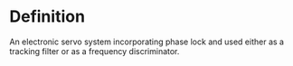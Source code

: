 # Definition

An electronic servo system incorporating phase lock and used either as a
tracking filter or as a frequency discriminator.
